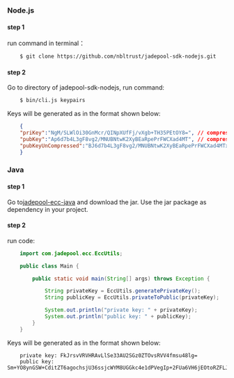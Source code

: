### Node.js

#### step 1

run command in terminal：

```bash
	$ git clone https://github.com/nbltrust/jadepool-sdk-nodejs.git
```

#### step 2
Go to directory of jadepool-sdk-nodejs, run command:

```bash
	$ bin/cli.js keypairs
```

Keys will be generated as in the format shown below:

```json
	{  
   	"priKey":"NgM/SLWlOi30GnMcr/QINpXUfFj/vXgb+TH35PEtOY8=", // compressed private key
   	"pubKey":"Ap6d7b4L3gF8vg2/MNUBNtwK2XyBEaRpePrFWCXad4MT", // compressed public key
   	"pubKeyUnCompressed":"BJ6d7b4L3gF8vg2/MNUBNtwK2XyBEaRpePrFWCXad4MTxWpOvPhJ7JLdDbgdN1d08SU/19IxwnFiTS94gIJ9oeI=" //uncompressed public key
	}	
```

### Java

#### step 1

Go to[jadepool-ecc-java](https://github.com/nbltrust/jadepool-ecc-java/releases) and download the jar. Use the jar package as dependency in your project.

#### step 2

run code:

```java
	import com.jadepool.ecc.EccUtils;

	public class Main {

    	public static void main(String[] args) throws Exception {

			String privateKey = EccUtils.generatePrivateKey();
        	String publicKey = EccUtils.privateToPublic(privateKey);

        	System.out.println("private key: " + privateKey);
        	System.out.println("public key: " + publicKey);
    	}
	}
```

Keys will be generated as in the format shown below:

```
	private key: FkJrsvVRVHRAvLlSe33AU2SGz0ZTOvsRVV4fmsu48lg=
	public key: Sm+YO8ynGSW+CditZT6agochsjU36ssjcWYM8UGGkc4e1dPVegIp+2FUa6VH6jEOtoRZFLJrAwWgwVd0LVXftg==
```

